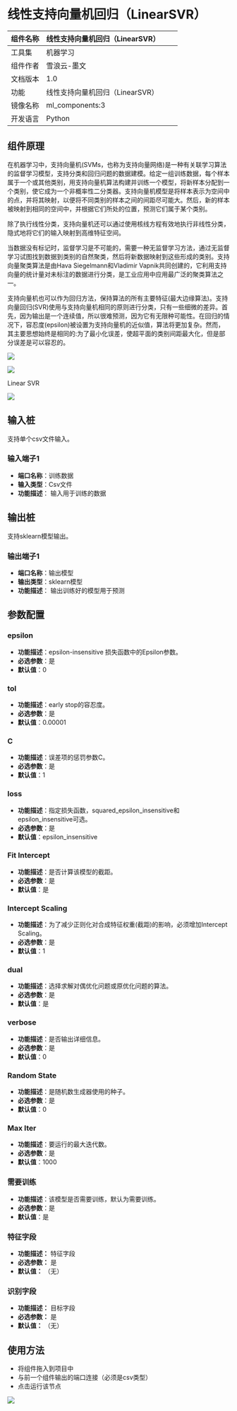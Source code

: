# 线性支持向量机回归（LinearSVR）
| 组件名称 | 线性支持向量机回归（LinearSVR） |  |  |
| --- | --- | --- | --- |
| 工具集 | 机器学习 |  |  |
| 组件作者 | 雪浪云-墨文 |  |  |
| 文档版本 | 1.0 |  |  |
| 功能 | 线性支持向量机回归（LinearSVR） |  |  |
| 镜像名称 | ml_components:3 |  |  |
| 开发语言 | Python |  |  |

## 组件原理
在机器学习中，支持向量机(SVMs，也称为支持向量网络)是一种有关联学习算法的监督学习模型，支持分类和回归问题的数据建模。给定一组训练数据，每个样本属于一个或其他类别，用支持向量机算法构建并训练一个模型，将新样本分配到一个类别，使它成为一个非概率性二分类器。支持向量机模型是将样本表示为空间中的点，并将其映射，以便将不同类别的样本之间的间距尽可能大。然后，新的样本被映射到相同的空间中，并根据它们所处的位置，预测它们属于某个类别。

除了执行线性分类，支持向量机还可以通过使用核线方程有效地执行非线性分类，隐式地将它们的输入映射到高维特征空间。

当数据没有标记时，监督学习是不可能的，需要一种无监督学习方法，通过无监督学习试图找到数据到类别的自然聚类，然后将新数据映射到这些形成的类别。支持向量聚类算法是由Hava Siegelmann和Vladimir Vapnik共同创建的，它利用支持向量的统计量对未标注的数据进行分类，是工业应用中应用最广泛的聚类算法之一。

支持向量机也可以作为回归方法，保持算法的所有主要特征(最大边缘算法)。支持向量回归(SVR)使用与支持向量机相同的原则进行分类，只有一些细微的差异。首先，因为输出是一个连续值，所以很难预测，因为它有无限种可能性。在回归的情况下，容忍度(epsilon)被设置为支持向量机的近似值，算法将更加复杂。然而，其主要思想始终是相同的:为了最小化误差，使超平面的类别间距最大化，但是部分误差是可以容忍的。

![](./img/12.png)

![](./img/13.png)

Linear SVR

![](./img/14.png)
## 输入桩
支持单个csv文件输入。
### 输入端子1

- **端口名称**：训练数据
- **输入类型**：Csv文件
- **功能描述**： 输入用于训练的数据
## 输出桩
支持sklearn模型输出。
### 输出端子1

- **端口名称**：输出模型
- **输出类型**：sklearn模型
- **功能描述**： 输出训练好的模型用于预测
## 参数配置
### epsilon

- **功能描述**：epsilon-insensitive 损失函数中的Epsilon参数。
- **必选参数**：是
- **默认值**：0
### tol

- **功能描述**：early stop的容忍度。
- **必选参数**：是
- **默认值**：0.00001
### C

- **功能描述**：误差项的惩罚参数C。
- **必选参数**：是
- **默认值**：1
### loss
- **功能描述**：指定损失函数，squared_epsilon_insensitive和epsilon_insensitive可选。
- **必选参数**：是
- **默认值**：epsilon_insensitive
### Fit Intercept

- **功能描述**：是否计算该模型的截距。
- **必选参数**：是
- **默认值**：是
### Intercept Scaling

- **功能描述**：为了减少正则化对合成特征权重(截距)的影响，必须增加Intercept Scaling。
- **必选参数**：是
- **默认值**：1
### dual

- **功能描述**：选择求解对偶优化问题或原优化问题的算法。
- **必选参数**：是
- **默认值**：是
### verbose

- **功能描述**：是否输出详细信息。
- **必选参数**：是
- **默认值**：0
### Random State

- **功能描述**：是随机数生成器使用的种子。
- **必选参数**：是
- **默认值**：0
### Max Iter

- **功能描述**：要运行的最大迭代数。
- **必选参数**：是
- **默认值**：1000
### 需要训练

- **功能描述**：该模型是否需要训练，默认为需要训练。
- **必选参数**：是
- **默认值**：是

### 特征字段

- **功能描述：** 特征字段
- **必选参数：** 是
- **默认值：** （无）

### 识别字段

- **功能描述：** 目标字段
- **必选参数：** 是
- **默认值：** （无）
## 使用方法
- 将组件拖入到项目中
- 与前一个组件输出的端口连接（必须是csv类型）
- 点击运行该节点


![](./img/15.png)



